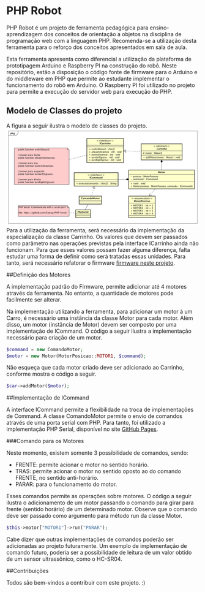 # PHP Robot

PHP Robot é um projeto de ferramenta pedagógica para ensino-aprendizagem dos conceitos de orientação a objetos na disciplina de programação web com a linguagem PHP. Recomenda-se a utilização desta ferramenta para o reforço dos conceitos apresentados em sala de aula.

Esta ferramenta apresenta como diferencial a utilização da plataforma de prototipagem Arduino e Raspberry PI na construção do robô. Neste repositório, estão a disposição o código fonte de firmware para o Arduino e do middleware em PHP que permite ao estudante implementar o funcionamento do robô em Arduino. O Raspberry PI foi utilizado no projeto para permite a execução do servidor web para execução do PHP.

## Modelo de Classes do projeto
A figura a seguir ilustra o modelo de classes do projeto.
![Modelo de Classes do projeto](classes.png?raw=true "Modelo de Classes do projeto")
Para a utilização da ferramenta, será necessário da implementação da especialização da classe Carrinho. Os valores que devem ser passados como parâmetro nas operações previstas pela interface ICarrinho ainda não funcionam. Para que esses valores possam fazer alguma diferença, falta estudar uma forma de definir como será tratadas essas unidades. Para tanto, será necessário refatorar o firmware [firmware neste projeto](firmware/phprobot_firmware/phprobot_firmware.ino).

##Definição dos Motores

A implementação padrão do Firmware, permite adicionar até 4 motores através da ferramenta. No entanto, a quantidade de motores pode facilmente ser alterar.

Na implementação utilizando a ferramenta, para adicionar um motor à um Carro, é necessário uma instância da classe Motor para cada motor. Além disso, um motor (instância de Motor) devem ser composto por uma implementação de ICommand. O código a seguir ilustra a implementação necessário para criação de um motor.

```php
$command = new ComandoMotor;
$motor = new Motor(MotorPosicao::MOTOR1, $command);
```
Não esqueça que cada motor criado deve ser adicionado ao Carrinho, conforme mostra o código a seguir.

```php
$car->addMotor($motor);
```
##Implementação de ICommand

A interface ICommand permite a flexibilidade na troca de implementações de Command. A classe ComandoMotor permite o envio de comandos através de uma porta serial com PHP. Para tanto, foi utilizado a implementação PHP Serial, disponível no site [GitHub Pages](https://github.com/Xowap/PHP-Serial).

###Comando para os Motores

Neste momento, existem somente 3 possibilidade de comandos, sendo:
- FRENTE: permite acionar o motor no sentido horário.
- TRAS: permite acionar o motor no sentido oposto ao do comando FRENTE, no sentido anti-horário.
- PARAR: para o funcionamento do motor.

Esses comandos permite as operações sobre motores. O código a seguir ilustra o adicionamento de um motor passando o comando para girar para frente (sentido horário) de um determinado motor. Observe que o comando deve ser passado como argumento para método run da classe Motor.

```php
$this->motor["MOTOR1"]->run("PARAR");
```

Cabe dizer que outras implementações de comandos poderão ser adicionadas ao projeto futuramente. Um exemplo de implementação de comando futuro, poderia ser a possibilidade de leitura de um valor obtido de um sensor ultrassônico, como o HC-SR04.

##Contribuições

Todos são bem-vindos a contribuir com este projeto. :)
